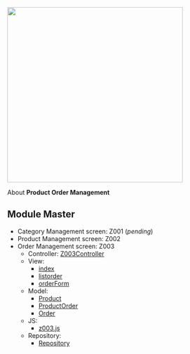 <img src="https://raw.githubusercontent.com/laravel/art/master/logo-lockup/5%20SVG/2%20CMYK/1%20Full%20Color/laravel-logolockup-cmyk-red.svg" width="400">


About **Product Order Management**

## Module Master
- Category Management screen: Z001 (_pending_)
- Product Management screen: Z002
- Order Management screen: Z003
    - Controller: <a href="https://github.com/congnguyen243/order-demo-laravel/blob/master/Modules/Master/Http/Controllers/Z003Controller.php">Z003Controller</a> 
    - View: 
        -  <a href="https://github.com/congnguyen243/order-demo-laravel/blob/master/Modules/Master/Resources/views/z003/index.blade.php">index</a> 
        -  <a href="https://github.com/congnguyen243/order-demo-laravel/blob/master/Modules/Master/Resources/views/z003/listorder.blade.php">listorder</a> 
        -  <a href="https://github.com/congnguyen243/order-demo-laravel/blob/master/Modules/Master/Resources/views/z003/orderForm.blade.php">orderForm</a> 
    -  Model:
        - <a href="https://github.com/congnguyen243/order-demo-laravel/blob/master/app/Models/Product.php">Product</a> 
        - <a href="https://github.com/congnguyen243/order-demo-laravel/blob/master/app/Models/ProductOrder.php">ProductOrder</a> 
        - <a href="https://github.com/congnguyen243/order-demo-laravel/blob/master/app/Models/Order.php">Order</a> 
    - JS:
        - <a href="https://github.com/congnguyen243/order-demo-laravel/blob/master/public/modules/master/js/z003.js ">z003.js</a> 
    - Repository:
        - <a href="https://github.com/congnguyen243/order-demo-laravel/tree/master/app/Repositories">Repository</a>
